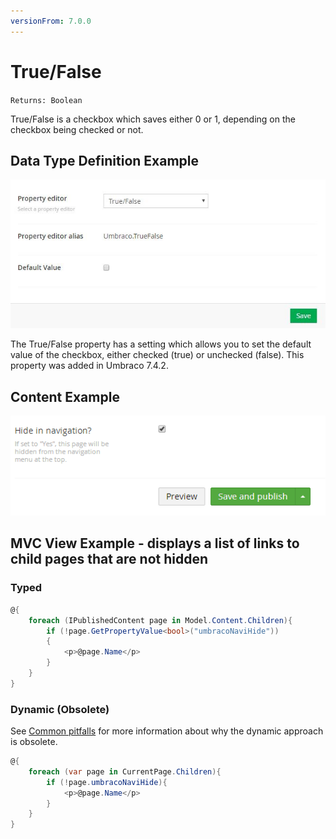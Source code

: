 ```yaml
---
versionFrom: 7.0.0
---
```


# True/False

`Returns: Boolean`

True/False is a checkbox which saves either 0 or 1, depending on the checkbox being checked or not.

## Data Type Definition Example

![True/False Data Type Definition](images/True-False-DataType-742.jpg)

The True/False property has a setting which allows you to set the default value of the checkbox, either checked (true) or unchecked (false). This property was added in Umbraco 7.4.2.

## Content Example

![No Edit Content Example](images/True-False-Content.png)

## MVC View Example - displays a list of links to child pages that are not hidden

### Typed

```csharp
@{
    foreach (IPublishedContent page in Model.Content.Children){
        if (!page.GetPropertyValue<bool>("umbracoNaviHide"))
        {
            <p>@page.Name</p>
        }
    }
}
```

### Dynamic (Obsolete)

See [Common pitfalls](https://our.umbraco.com/documentation/reference/Common-Pitfalls/#dynamics) for more information about why the dynamic approach is obsolete.

```csharp
@{
    foreach (var page in CurrentPage.Children){
        if (!page.umbracoNaviHide){
            <p>@page.Name</p>
        }
    }
}
```
